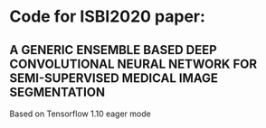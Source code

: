 # **Code for ISBI2020 paper:** #
## **A GENERIC ENSEMBLE BASED DEEP CONVOLUTIONAL NEURAL NETWORK FOR SEMI-SUPERVISED MEDICAL IMAGE SEGMENTATION** ##

Based on Tensorflow 1.10 eager mode
